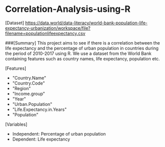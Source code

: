 # Correlation-Analysis-using-R

[Dataset] https://data.world/data-literacy/world-bank-population-life-expectancy-urbanization/workspace/file?filename=populationlifeexpectancy.csv

###[Summary]
This project aims to see if there is a correlation between the life expectancy and the percentage of urban population in countries during the period of 2010-2017 using R. We use a dataset from the World Bank containing features such as country names, life expectancy, population etc. 

[Features]
- "Country.Name"
- "Country.Code"            
- "Region"
- "Income.group"            
- "Year"
- "Urban.Population"        
- "Life.Expectancy.in.Years"
- "Population"

[Variables]
- Independent: Percentage of urban population
- Dependent: Life expectancy
